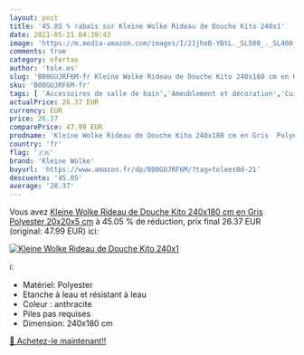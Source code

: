 ```yaml
---
layout: post
title: '45.05 % rabais sur Kleine Wolke Rideau de Douche Kito 240x1'
date: 2021-05-21 04:39:43
image: 'https://m.media-amazon.com/images/I/21jheB-YBtL._SL500_._SL400_.jpg'
comments: true
category: ofertas
author: 'tole.es'
slug: 'B00GUJRF6M-fr Kleine Wolke Rideau de Douche Kito 240x180 cm en Gris...'
sku: 'B00GUJRF6M-fr'
tags: [ 'Accessoires de salle de bain','Ameublement et décoration','Cuisine et Maison','Rideaux de douche','Rideaux de douche, crochets et barres','Salle de bain et WC','kleine wolke', ]
actualPrice: 26.37 EUR
currency: EUR
price: 26.37
comparePrice: 47.99 EUR
prodname: 'Kleine Wolke Rideau de Douche Kito 240x180 cm en Gris  Polyester  20x20x5 cm'
country: 'fr'
flag: '🇫🇷'
brand: 'Kleine Wolke'
buyurl: 'https://www.amazon.fr/dp/B00GUJRF6M/?tag=tolees0d-21'
descuento: '45.05'
average: '26.37'
---
```


Vous avez [Kleine Wolke Rideau de Douche Kito 240x180 cm en Gris  Polyester  20x20x5 cm](https://www.amazon.fr/dp/B00GUJRF6M/?tag=tolees0d-21)  à  45.05 % de réduction, prix final  26.37 EUR (original: 47.99 EUR) ici:

[![Kleine Wolke Rideau de Douche Kito 240x1](https://m.media-amazon.com/images/I/21jheB-YBtL._SL500_._SL400_.jpg)](https://www.amazon.fr/dp/B00GUJRF6M/?tag=tolees0d-21)

ℹ️:

- Matériel: Polyester
- Etanche à leau et résistant à leau
- Coleur : anthracite
- Piles pas requises
- Dimension: 240x180 cm

[🛒 Achetez-le maintenant!!](https://www.amazon.fr/dp/B00GUJRF6M/?tag=tolees0d-21)
